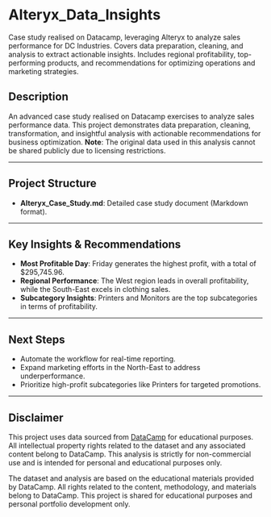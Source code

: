 # Alteryx_Data_Insights
Case study realised on Datacamp, leveraging Alteryx to analyze sales performance for DC Industries. Covers data preparation, cleaning, and analysis to extract actionable insights. Includes regional profitability, top-performing products, and recommendations for optimizing operations and marketing strategies.

## Description
An advanced case study realised on Datacamp exercises to analyze sales performance data. This project demonstrates data preparation, cleaning, transformation, and insightful analysis with actionable recommendations for business optimization. **Note**: The original data used in this analysis cannot be shared publicly due to licensing restrictions.

---

## Project Structure
- **Alteryx_Case_Study.md**: Detailed case study document (Markdown format).

---

## Key Insights & Recommendations
- **Most Profitable Day**: Friday generates the highest profit, with a total of $295,745.96.
- **Regional Performance**: The West region leads in overall profitability, while the South-East excels in clothing sales.
- **Subcategory Insights**: Printers and Monitors are the top subcategories in terms of profitability.

---

## Next Steps
- Automate the workflow for real-time reporting.
- Expand marketing efforts in the North-East to address underperformance.
- Prioritize high-profit subcategories like Printers for targeted promotions.

---

## Disclaimer

This project uses data sourced from [DataCamp](https://www.datacamp.com/) for educational purposes. All intellectual property rights related to the dataset and any associated content belong to DataCamp. This analysis is strictly for non-commercial use and is intended for personal and educational purposes only.

The dataset and analysis are based on the educational materials provided by DataCamp. All rights related to the content, methodology, and materials belong to DataCamp. This project is shared for educational purposes and personal portfolio development only.
